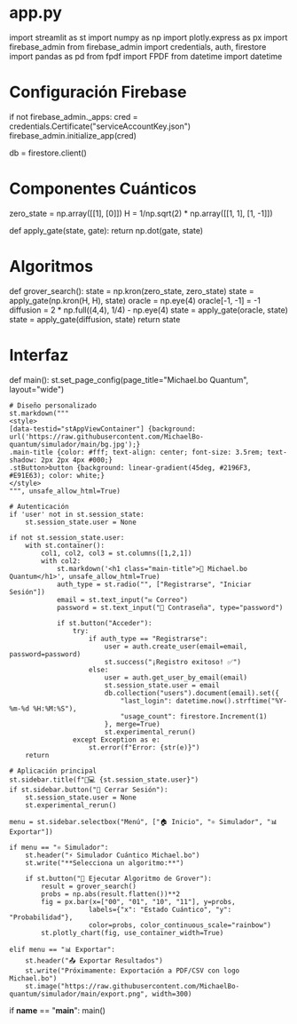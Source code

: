 # app.py
import streamlit as st
import numpy as np
import plotly.express as px
import firebase_admin
from firebase_admin import credentials, auth, firestore
import pandas as pd
from fpdf import FPDF
from datetime import datetime

# Configuración Firebase
if not firebase_admin._apps:
    cred = credentials.Certificate("serviceAccountKey.json")
    firebase_admin.initialize_app(cred)

db = firestore.client()

# Componentes Cuánticos
zero_state = np.array([[1], [0]])
H = 1/np.sqrt(2) * np.array([[1, 1], [1, -1]])

def apply_gate(state, gate):
    return np.dot(gate, state)

# Algoritmos
def grover_search():
    state = np.kron(zero_state, zero_state)
    state = apply_gate(np.kron(H, H), state)
    oracle = np.eye(4)
    oracle[-1, -1] = -1
    diffusion = 2 * np.full((4,4), 1/4) - np.eye(4)
    state = apply_gate(oracle, state)
    state = apply_gate(diffusion, state)
    return state

# Interfaz
def main():
    st.set_page_config(page_title="Michael.bo Quantum", layout="wide")
    
    # Diseño personalizado
    st.markdown("""
    <style>
    [data-testid="stAppViewContainer"] {background: url('https://raw.githubusercontent.com/MichaelBo-quantum/simulador/main/bg.jpg');}
    .main-title {color: #fff; text-align: center; font-size: 3.5rem; text-shadow: 2px 2px 4px #000;}
    .stButton>button {background: linear-gradient(45deg, #2196F3, #E91E63); color: white;}
    </style>
    """, unsafe_allow_html=True)
    
    # Autenticación
    if 'user' not in st.session_state:
        st.session_state.user = None
    
    if not st.session_state.user:
        with st.container():
            col1, col2, col3 = st.columns([1,2,1])
            with col2:
                st.markdown('<h1 class="main-title">🔮 Michael.bo Quantum</h1>', unsafe_allow_html=True)
                auth_type = st.radio("", ["Registrarse", "Iniciar Sesión"])
                email = st.text_input("✉️ Correo")
                password = st.text_input("🔑 Contraseña", type="password")
                
                if st.button("Acceder"):
                    try:
                        if auth_type == "Registrarse":
                            user = auth.create_user(email=email, password=password)
                            st.success("¡Registro exitoso! ✅")
                        else:
                            user = auth.get_user_by_email(email)
                            st.session_state.user = email
                            db.collection("users").document(email).set({
                                "last_login": datetime.now().strftime("%Y-%m-%d %H:%M:%S"),
                                "usage_count": firestore.Increment(1)
                            }, merge=True)
                            st.experimental_rerun()
                    except Exception as e:
                        st.error(f"Error: {str(e)}")
        return

    # Aplicación principal
    st.sidebar.title(f"👨💻 {st.session_state.user}")
    if st.sidebar.button("🚪 Cerrar Sesión"):
        st.session_state.user = None
        st.experimental_rerun()
    
    menu = st.sidebar.selectbox("Menú", ["🏠 Inicio", "⚛️ Simulador", "📊 Exportar"])
    
    if menu == "⚛️ Simulador":
        st.header("⚡ Simulador Cuántico Michael.bo")
        st.write("**Selecciona un algoritmo:**")
        
        if st.button("🚀 Ejecutar Algoritmo de Grover"):
            result = grover_search()
            probs = np.abs(result.flatten())**2
            fig = px.bar(x=["00", "01", "10", "11"], y=probs, 
                        labels={"x": "Estado Cuántico", "y": "Probabilidad"},
                        color=probs, color_continuous_scale="rainbow")
            st.plotly_chart(fig, use_container_width=True)
            
    elif menu == "📊 Exportar":
        st.header("📤 Exportar Resultados")
        st.write("Próximamente: Exportación a PDF/CSV con logo Michael.bo")
        st.image("https://raw.githubusercontent.com/MichaelBo-quantum/simulador/main/export.png", width=300)

if __name__ == "__main__":
    main()
